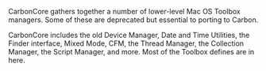 

CarbonCore gathers together a number of lower-level Mac OS Toolbox managers. Some of these are deprecated but essential to porting to Carbon.

CarbonCore includes the old Device Manager, Date and Time Utilities, the Finder interface, Mixed Mode, CFM, the Thread Manager, the Collection Manager, the Script Manager, and more. Most of the Toolbox defines are in here.
